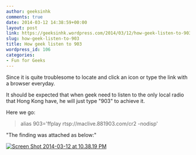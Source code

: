 ```yaml
---
author: geeksinhk
comments: true
date: 2014-03-12 14:38:59+00:00
layout: post
link: https://geeksinhk.wordpress.com/2014/03/12/how-geek-listen-to-903/
slug: how-geek-listen-to-903
title: How geek listen to 903
wordpress_id: 106
categories:
- Fun for Geeks
---
```


Since it is quite troublesome to locate and click an icon or type the link with a browser everyday.

It should be expected that when geek need to listen to the only local radio that Hong Kong have, he will just type "903" to achieve it.

Here we go:


<blockquote>alias 903='ffplay rtsp://maclive.881903.com/cr2 -nodisp'</blockquote>


"The finding was attached as below:"


[![Screen Shot 2014-03-12 at 10.38.19 PM](http://geeksinhk.files.wordpress.com/2014/03/screen-shot-2014-03-12-at-10-38-19-pm.png?w=300)](http://geeksinhk.files.wordpress.com/2014/03/screen-shot-2014-03-12-at-10-38-19-pm.png)
